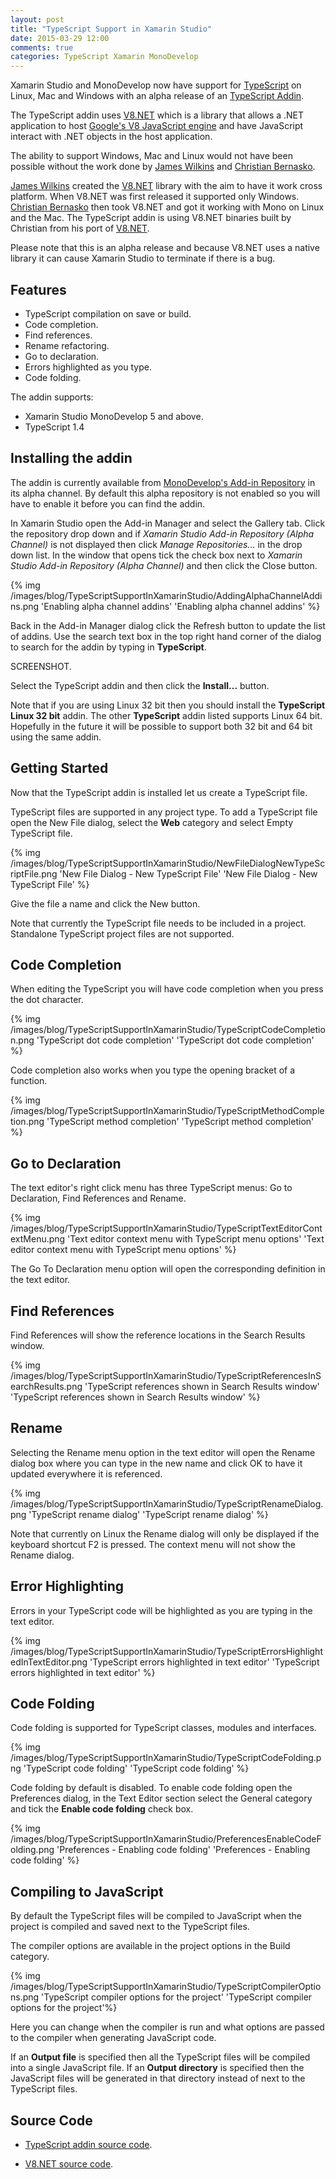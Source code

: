 ```yaml
---
layout: post
title: "TypeScript Support in Xamarin Studio"
date: 2015-03-29 12:00
comments: true
categories: TypeScript Xamarin MonoDevelop
---
```


Xamarin Studio and MonoDevelop now have support for [TypeScript](http://www.typescriptlang.org/) on Linux, Mac and Windows with an alpha release of an [TypeScript Addin](https://github.com/mrward/typescript-addin).

The TypeScript addin uses [V8.NET](http://v8dotnet.codeplex.com) which is a library that allows a .NET application to host [Google's V8 JavaScript engine](https://code.google.com/p/v8/) and have JavaScript interact with .NET objects in the host application.

The ability to support Windows, Mac and Linux would not have been possible without the work done by [James Wilkins](http://jameswilkins.net) and [Christian Bernasko](https://github.com/chrisber).

[James Wilkins](http://jameswilkins.net) created the [V8.NET](http://v8dotnet.codeplex.com) library with the aim to have it work cross platform. When V8.NET was first released it supported only Windows. [Christian Bernasko](https://github.com/chrisber) then took V8.NET and got it working with Mono on Linux and the Mac. The TypeScript addin is using V8.NET binaries built by Christian from his port of [V8.NET](https://github.com/chrisber/v8dotnet/tree/development-mono).

Please note that this is an alpha release and because V8.NET uses a native library it can cause Xamarin Studio to terminate if there is a bug.

## Features

 * TypeScript compilation on save or build.
 * Code completion.
 * Find references.
 * Rename refactoring.
 * Go to declaration.
 * Errors highlighted as you type.
 * Code folding.
 
The addin supports:

 * Xamarin Studio MonoDevelop 5 and above.
 * TypeScript 1.4

## Installing the addin

The addin is currently available from [MonoDevelop's Add-in Repository](http://addins.monodevelop.com/) in its alpha channel. By default this alpha repository is not enabled so you will have to enable it before you can find the addin.

In Xamarin Studio open the Add-in Manager and select the Gallery tab. Click the repository drop down and if *Xamarin Studio Add-in Repository (Alpha Channel)* is not displayed then click *Manage Repositories...* in the drop down list. In the window that opens tick the check box next to *Xamarin Studio Add-in Repository (Alpha Channel)* and then click the Close button.

{% img /images/blog/TypeScriptSupportInXamarinStudio/AddingAlphaChannelAddins.png 'Enabling alpha channel addins' 'Enabling alpha channel addins' %}

Back in the Add-in Manager dialog click the Refresh button to update the list of addins. Use the search text box in the top right hand corner of the dialog to search for the addin by typing in **TypeScript**.

SCREENSHOT.

Select the TypeScript addin and then click the **Install...** button.

Note that if you are using Linux 32 bit then you should install the **TypeScript Linux 32 bit** addin. The other **TypeScript** addin listed supports Linux 64 bit. Hopefully in the future it will be possible to support both 32 bit and 64 bit using the same addin.

## Getting Started

Now that the TypeScript addin is installed let us create a TypeScript file.

TypeScript files are supported in any project type. To add a TypeScript file open the New File dialog, select the **Web** category and select Empty TypeScript file.

{% img /images/blog/TypeScriptSupportInXamarinStudio/NewFileDialogNewTypeScriptFile.png 'New File Dialog - New TypeScript File' 'New File Dialog - New TypeScript File' %}

Give the file a name and click the New button.

Note that currently the TypeScript file needs to be included in a project. Standalone TypeScript project files are not supported.

## Code Completion

When editing the TypeScript you will have code completion when you press the dot character.

{% img /images/blog/TypeScriptSupportInXamarinStudio/TypeScriptCodeCompletion.png 'TypeScript dot code completion' 'TypeScript dot code completion' %}

Code completion also works when you type the opening bracket of a function.

{% img /images/blog/TypeScriptSupportInXamarinStudio/TypeScriptMethodCompletion.png 'TypeScript method completion' 'TypeScript method completion' %}

## Go to Declaration

The text editor's right click menu has three TypeScript menus: Go to Declaration, Find References and Rename. 

{% img /images/blog/TypeScriptSupportInXamarinStudio/TypeScriptTextEditorContextMenu.png 'Text editor context menu with TypeScript menu options' 'Text editor context menu with TypeScript menu options' %}

The Go To Declaration menu option will open the corresponding definition in the text editor.

## Find References

Find References will show the reference locations in the Search Results window. 

{% img /images/blog/TypeScriptSupportInXamarinStudio/TypeScriptReferencesInSearchResults.png 'TypeScript references shown in Search Results window' 'TypeScript references shown in Search Results window' %}

## Rename

Selecting the Rename menu option in the text editor will open the Rename dialog box where you can type in the new name and click OK to have it updated everywhere it is referenced.

{% img /images/blog/TypeScriptSupportInXamarinStudio/TypeScriptRenameDialog.png 'TypeScript rename dialog' 'TypeScript rename dialog' %}

Note that currently on Linux the Rename dialog will only be displayed if the keyboard shortcut F2 is pressed. The context menu will not show the Rename dialog.

## Error Highlighting

Errors in your TypeScript code will be highlighted as you are typing in the text editor.

{% img /images/blog/TypeScriptSupportInXamarinStudio/TypeScriptErrorsHighlightedInTextEditor.png 'TypeScript errors highlighted in text editor' 'TypeScript errors highlighted in text editor' %}

## Code Folding

Code folding is supported for TypeScript classes, modules and interfaces. 

{% img /images/blog/TypeScriptSupportInXamarinStudio/TypeScriptCodeFolding.png 'TypeScript code folding' 'TypeScript code folding' %}

Code folding by default is disabled. To enable code folding open the Preferences dialog, in the Text Editor section select the General category and tick the **Enable code folding** check box.

{% img /images/blog/TypeScriptSupportInXamarinStudio/PreferencesEnableCodeFolding.png 'Preferences - Enabling code folding' 'Preferences - Enabling code folding' %}

## Compiling to JavaScript

By default the TypeScript files will be compiled to JavaScript when the project is compiled and saved next to the TypeScript files.

The compiler options are available in the project options in the Build category. 

{% img /images/blog/TypeScriptSupportInXamarinStudio/TypeScriptCompilerOptions.png 'TypeScript compiler options for the project' 'TypeScript compiler options for the project'%}

Here you can change when the compiler is run and what options are passed to the compiler when generating JavaScript code.

If an **Output file** is specified then all the TypeScript files will be compiled into a single JavaScript file. If an **Output directory** is specified then the JavaScript files will be generated in that directory instead of next to the TypeScript files.

## Source Code

 - [TypeScript addin source code](ttps://github.com/mrward/typescript-addin/tree/monodevelop-v8-dotnet).

  - [V8.NET source code](https://github.com/chrisber/v8dotnet/tree/development-mono).